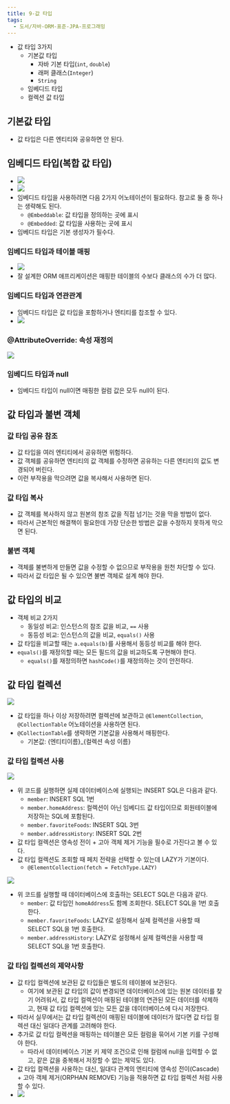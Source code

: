 ```yaml
---
title: 9-값 타입
tags:
  - 도서/자바-ORM-표준-JPA-프로그래밍
---
```

- 값 타입 3가지
	- 기본값 타입
		- 자바 기본 타입(`int`, `double`)
		- 래퍼 클래스(`Integer`)
		- `String`
	- 임베디드 타입
	- 컬렉션 값 타입

## 기본값 타입

- 값 타입은 다른 엔티티와 공유하면 안 된다.

## 임베디드 타입(복합 값 타입)

- ![](assets/Pasted%20image%2020250210205038.png)
- ![](assets/Pasted%20image%2020250210205046.png)
- 임베디드 타입을 사용하려면 다음 2가지 어노테이션이 필요하다. 참고로 둘 중 하나는 생략해도 된다.
	- `@Embeddable`: 값 타입을 정의하는 곳에 표시
	- `@Embedded`: 값 타입을 사용하는 곳에 표시
- 임베디드 타입은 기본 생성자가 필수다.

### 임베디드 타입과 테이블 매핑

- ![](assets/Pasted%20image%2020250210205355.png)
- 잘 설계한  ORM 애프리케이션은 매핑한 테이블의 수보다 클래스의 수가 더 많다.

### 임베디드 타입과 연관관계

- 임베디드 타입은 값 타입을 포함하거나 엔티티를 찹조할 수 있다.
- ![](assets/Pasted%20image%2020250210205806.png)

### @AttributeOverride: 속성 재정의

![](assets/Pasted%20image%2020250210210352.png)

### 임베디드 타입과 null

- 임베디드 타입이 null이면 매핑한 컬럼 값은 모두 null이 된다.

## 값 타입과 불변 객체

### 값 타입 공유 참조

- 값 타입을 여러 엔티티에서 공유하면 위험하다.
- 값 객체를 공유하면 엔티티의 값 객체를 수정하면 공유하는 다른 엔티티의 값도 변경되어 버린다.
- 이런 부작용을 막으려면 값을 복사해서 사용하면 된다.

### 값 타입 복사

- 값 객체를 복사하지 않고 원본의 참조 값을 직접 넘기는 것을 막을 방법이 없다.
- 따라서 근본적인 해결책이 필요한데 가장 단순한 방법은 값을 수정하지 못하게 막으면 된다.

### 불변 객체

- 객체를 불변하게 만들면 값을 수정할 수 없으므로 부작용을 원천 차단할 수 있다.
- 따라서 값 타입은 될 수 있으면 불변 객체로 설계 해야 한다.

## 값 타입의 비교

- 객체 비교 2가지
	- 동일성 비교: 인스턴스의 참조 값을 비교, `==` 사용
	- 동등성 비교: 인스턴스의 값을 비교, `equals()` 사용
- 값 타입을 비교할 때는 `a.equals(b)`를 사용해서 동등성 비교를 해야 한다.
-  `equals()`를 재정의할 때는 모든 필드의 값을 비교하도록 구현해야 한다.
	- `equals()`를 재정의하면 `hashCode()`를 재정의하는 것이 안전하다.

## 값 타입 컬렉션

![](assets/Pasted%20image%2020250210212636.png)

- 값 타입을 하나 이상 저장하려면 컬렉션에 보관하고 `@ElementCollection`, `@CollectionTable` 어노테이션을 사용하면 된다.
- `@CollectionTable`를 생략하면 기본값을 사용해서 매핑한다.
	- 기본값: {엔티티이름}\_{컬렉션 속성 이름}

### 값 타입 컬렉션 사용

![](assets/Pasted%20image%2020250210213706.png)

- 위 코드를 실행하면 실제 데이터베이스에 실행되는 INSERT SQL은 다음과 같다.
	- `member`: INSERT SQL 1번
	- `member.homeAddress`: 컬렉션이 아닌 임베디드 값 타입이므로 회원테이블에 저장하는 SQL에 포함된다.
	- `member.favoriteFoods`: INSERT SQL 3번
	- `member.addressHistory`: INSERT SQL 2번
- 값 타입 컬렉션은 영속성 전이 + 고아 객체 제거 기능을 필수로 가진다고 볼 수 있다.
- 값 타입 컬렉션도 조회할 때 페치 전략을 선택할 수 있는데 LAZY가 기본이다.
	- `@ElementCollection(fetch = FetchType.LAZY)`

![](assets/Pasted%20image%2020250210214054.png)

- 위 코드를 실행할 때 데이터베이스에 호출하는 SELECT SQL은 다음과 같다.
	- `member`: 값 타입인 `homeAddress`도 함께 조회한다. SELECT SQL을 1번 호출한다.
	- `member.favoriteFoods`: LAZY로 설정해서 실제 컬렉션을 사용할 때 SELECT SQL을 1번 호출한다.
	- `member.addressHistory`: LAZY로 설정해서 실제 컬렉션을 사용할 때 SELECT SQL을 1번 호출한다.

### 값 타입 컬렉션의 제약사항

- 값 타입 컬렉션에 보관된 값 타입들은 별도의 테이블에 보관된다.
	- 여기에 보관된 값 타입의 값이 변경되면 데이터베이스에 있는 원본 데이터를 찾기 어려워서, 값 타입 컬렉션이 매핑된 테이블의 연관된 모든 데이터를 삭제하고, 현재 값 타입 컬렉션에 있는 모든 값을 데이터베이스에 다시 저장한다.
- 따라서 실무에서는 값 타입 컬렉션이 매핑된 테이블에 데이터가 많다면 값 타입 컬렉션 대신 일대다 관계를 고려해야 한다.
- 추가로 값 타입 컬렉션을 매핑하는 테이블은 모든 컬럼을 묶어서 기본 키를 구성해야 한다. 
	- 따라서 데이터베이스 기본 키 제약 조건으로 인해 컬럼에 null을 입력할 수 없고, 같은 값을 중복해서 저장할 수 없는 제약도 있다.
- 값 타입 컬렉션을 사용하는 대신, 일대다 관계의 엔티티에 영속성 전이(Cascade) + 고아 객체 제거(ORPHAN REMOVE) 기능을 적용하면 값 타입 컬렉션 처럼 사용할 수 있다.
- ![](assets/Pasted%20image%2020250210215648.png)
